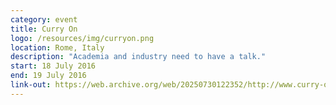 ```yaml
---
category: event
title: Curry On
logo: /resources/img/curryon.png
location: Rome, Italy
description: "Academia and industry need to have a talk."
start: 18 July 2016
end: 19 July 2016
link-out: https://web.archive.org/web/20250730122352/http://www.curry-on.org/2016/
---
```

